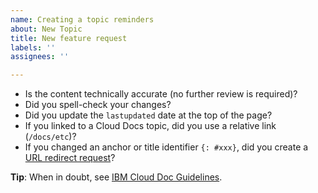 ```yaml
---
name: Creating a topic reminders
about: New Topic
title: New feature request
labels: ''
assignees: ''

---
```


* Is the content technically accurate (no further review is required)?
* Did you spell-check your changes?
* Did you update the `lastupdated` date at the top of the page?
* If you linked to a Cloud Docs topic, did you use a relative link (`/docs/etc`)?
* If you changed an anchor or title identifier `{: #xxx}`, did you create a [URL redirect request](https://github.ibm.com/Bluemix/Bluemix-doc-framework/issues/new?assignees=Nick-Gong&labels=redirect-request&template=redirect_request.md&title=Redirect+Request)? 

**Tip**: When in doubt, see [IBM Cloud Doc Guidelines](https://test.cloud.ibm.com/docs/developing/writing?topic=writing-get-started-onboarding#get-started-onboarding).
